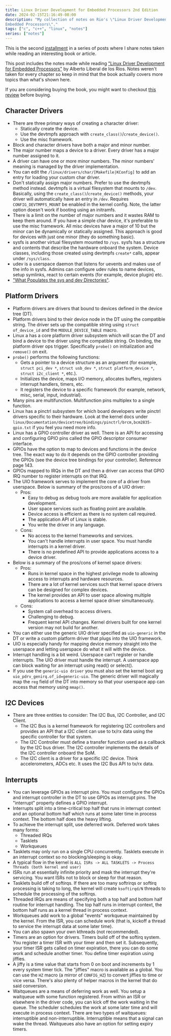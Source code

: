 ```yaml
---
title: Linux Driver Development for Embedded Processors 2nd Edition
date: 2024-02-15T21:16:49-08:00
description: "My collection of notes on Rio's \"Linux Driver Development for
Embedded Processors\"."
tags: ["c", "c++", "linux", "notes"]
series: ["notes"]
---
```


This is the second [installment][1] in a series of posts where I share notes
taken while reading an interesting book or article.

This post includes the notes made while reading ["Linux Driver Development for
Embedded Processors"][2] by Alberto Liberal de los Rios. Notes weren't taken for
every chapter so keep in mind that the book actually covers more topics than
what's shown here.

If you are considering buying the book, you might want to checkout [this
review][3] before buying.

## Character Drivers

* There are three primary ways of creating a character driver:
    * Statically create the device.
    * Use the devtmpfs approach with `create_class()`/`create_device()`.
    * Use the misc framework.
* Block and character drivers have both a major and minor number.
* The major number maps a device to a driver. Every driver has a major number
  assigned to it.
* A driver can have one or more minor numbers. The minor numbers' meaning is
  managed by the driver implementation.
* You can edit the `/linux/drivers/char/[Makefile|KConfig]` to add an entry for
  loading your custom char driver.
* Don't statically assign major numbers. Prefer to use the devtmpfs method
  instead. devtmpfs is a virtual filesystem that mounts to `/dev`. Basically,
  using the `create_class()`/`create_device()` methods, your driver will
  automatically have an entry in `/dev`. Requires `CONFIG_DEVTMPFS_MOUNT` be
  enabled in the kernel config. Note, the latter option doesn't work if booting
  using an initramfs.
* There is a limit on the number of major numbers and it wastes RAM to keep them
  around. If you have a simple char device, it's preferable to use the misc
  framework. All misc devices have a major of 10 but the minor can be
  dynamically or statically assigned. This approach is good for devices with
  just one minor (they do something basic). 
* sysfs is another virtual filesystem mounted to `/sys`. sysfs has a structure
  and contents that describe the hardware onboard the system. Device classes,
  including those created using devtmpfs `create*` calls, appear under
  `/sys/class`.
* udev is a userspace daemon that listens for uevents and makes use of the info
  in sysfs. Admins can configure udev rules to name devices, setup symlinks,
  react to certain events (for example, device plugin) etc.
* ["What Populates the sys and dev Directories"][4].

## Platform Drivers

* Platform drivers are drivers that bound to devices defined in the device tree
  (DT).
* Platform drivers bind to their device node in the DT using the compatible
  string. The driver sets up the compatible string using `struct of_device_id`
  and the `MODULE_DEVICE_TABLE` macro.
* Linux a has a core platform driver subsystem which will scan the DT and bind a
  device to the driver using the compatible string. On binding, the platform
  driver ops trigger. Specifically `probe()` on initialization and `remove()` on
  exit.
* `probe()` performs the following functions:
  * Gets a pointer to a device structure as an argument (for example, `struct
    pci_dev *`, `struct usb_dev *`, `struct platform_device *`, `struct
    i2c_client *`, etc.).
  * Initializes the device, maps I/O memory, allocates buffers, registers
    interrupt handlers, timers, etc.
  * It registers the device to a specific framework (for example, network, misc,
    serial, input, industrial).
* Many pins are multifunction. Multifunction pins multiplex to a single
  function.
* Linux has a pinctrl subsystem for which board developers write pinctrl drivers
  specific to their hardware. Look at the kernel docs under
  `linux/Documentation/devicetree/bindings/pinctrl/brcm,bcm2835-gpio.txt` if you
  feel you need more info.
* Linux has a GPIO controller driver as well. There is an API for accessing and
  configuring GPIO pins called the GPIO descriptor consumer interface.
* GPIOs have the option to map to devices and functions in the device tree. The
  exact way to do it depends on the GPIO controller providing the GPIOs (see the
  device tree bindings for your controller). Reference page 143.
* GPIOs mapped to IRQs in the DT and then a driver can access that GPIO IRQ
  number to register interrupts on that IRQ.
* The UIO framework serves to implement the core of a driver from userspace.
  Below is summary of the pros/cons of a UIO driver:
  * Pros:
    * Easy to debug as debug tools are more available for application
      development.
    * User space services such as floating point are available.
    * Device access is efficient as there is no system call required.
    * The application API of Linux is stable.
    * You write the driver in any language.
  * Cons:
    * No access to the kernel frameworks and services.
    * You can't handle interrupts in user space. You must handle interrupts in a
      kernel driver.
    * There is no predefined API to provide applications access to a device
      driver.
* Below is a summary of the pros/cons of kernel space drivers:
  * Pros:
    * Runs in kernel space in the highest privilege mode to allowing access to
      interrupts and hardware resources.
    * There are a lot of kernel services such that kernel space drivers can be
      designed for complex devices.
    * The kernel provides an API to user space allowing multiple applications to
      access a kernel space driver simultaneously.
  * Cons:
    * System call overhead to access drivers.
    * Challenging to debug.
    * Frequent kernel API changes. Kernel drivers built for one kernel version
      may not build for another.
* You can either use the generic UIO driver specified as `uio-generic` in the DT
  or write a custom platform driver that plugs into the UIO framework.
* UIO is especially handy for mapping device memory straight into the userspace
  and letting userspace do what it will with the device.
* Interrupt handling is a bit weird. Userspace can't register or handle
  interrupts. The UIO driver must handle the interrupt. A userspace app can
  block waiting for an interrupt using read() or select(). 
* If you use the `generic-uio driver` you must also set the kernel boot arg
  `uio_pdrv_genirq.of_id=generic-uio`. The generic driver will magically map the
  `reg` field of the DT into memory so that your userspace app can access that
  memory using `mmap()`.

## I2C Devices 

* There are three entities to consider: The I2C Bus, I2C Controller, and I2C
  Client.
  * The I2C Bus is a kernel framework for registering I2C controllers and
    provides an API that a I2C client can use to tx/rx data using the specific
    controller for that system.
  * The I2C Controller must define a transfer function used as a callback by the
    I2C bus driver. The I2C controller implements the details of the I2C
    controller onboard the SoM.
  * The I2C client is a driver for a specific I2C device. Think accelerometers,
    ADCs etc. It uses the I2C Bus API to tx/rx data.

## Interrupts

* You can leverage GPIOs as interrupt pins. You must configure the GPIOs and
  interrupt controller in the DT to use GPIOs as interrupt pins. The "interrupt"
  property defines a GPIO interrupt.
* Interrupts split into a time-critical top half that runs in interrupt context
  and an optional bottom half which runs at some later time in process context.
  The bottom half does the heavy lifting.
* To achieve the interrupt split, use deferred work. Deferred work takes many
  forms:
  * Threaded IRQs
  * Tasklets
  * Workqueues
* Tasklets may only run on a single CPU concurrently. Tasklets execute in an
  interrupt context so no blocking/sleeping is okay. 
* A typical flow in the kernel is `ALL ISRs -> ALL TASKLETS -> Process Threads
  (both kernel and user)`
* ISRs run at essentially infinite priority and mask the interrupt they're
  servicing. You want ISRs not to block or sleep for that reason. 
* Tasklets build off of softirqs. If there are too many softrirqs or softirq
  processing is taking to long, the kernel will create `ksoftirqd/N` threads to
  schedule the processing of the softirqs.
* Threaded IRQs are means of specifying both a top half and bottom half routine
  for interrupt handling. The top half runs in interrupt context, the bottom
  half runs as a kernel thread in process context.
* Workqueues add work to a global "events" workqueue maintained by the kernel.
  From the ISR, you can schedule work (that is, kickoff a thread to service the
  interrupt data at some later time).
* You can also spawn your own kthreads (not recommended).
* Timers are an option for drivers. Timers build off of the softirq system. You
  register a timer ISR with your timer and then set it. Subsequently, your timer
  ISR gets called on timer expiration, there you can do some work and schedule
  another timer. You define timer expiration using jiffies.
* A jiffy is a time value that starts from 0 on boot and increments by 1 every
  system timer tick. The "jiffies" macro is available as a global. You can use
  the `HZ` macro (a mirror of `CONFIG_HZ`) to convert jiffies to time or vice
  versa. There's also plenty of helper macros in the kernel that do said
  conversion.
* Waitqueues are a means of deferring work as well. You setup a waitqueue with
  some function registered. From within an ISR or elsewhere in the driver code,
  you can kick off the work waiting in the queue. The scheduler schedules the
  work at some later time and will execute in process context. There are two
  types of waitqueues: interruptible and non-interruptible. Interruptible means
  that a signal can wake the thread. Waitqueues also have an option for setting
  expiry timers.


[1]: https://programmador.com/series/notes/ 
[2]: https://www.amazon.com/Linux-Driver-Development-Embedded-Processors/dp/1729321828
[3]: https://programmador.com/posts/linux-driver-development-for-embedded-processors/
[4]: https://unix.stackexchange.com/questions/715801/what-populates-the-sys-and-dev-directories
